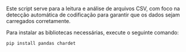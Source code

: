 Este script serve para a leitura e análise de arquivos CSV, com foco na detecção automática de codificação para garantir que os dados sejam carregados corretamente.

Para instalar as bibliotecas necessárias, execute o seguinte comando:

```bash
pip install pandas chardet

